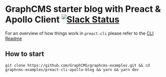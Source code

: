 # GraphCMS starter blog with Preact & Apollo Client [![Slack Status](https://slack.graphcms.com/badge.svg)](https://slack.graphcms.com)

For an overview of how things work in `preact-cli` please refer to the [CLI Readme](https://github.com/developit/preact-cli/blob/master/README.md)

## How to start
```
git clone https://github.com/GraphCMS/graphcms-examples.git && cd graphcms-examples/preact-cli-apollo-blog && yarn && yarn dev
```
